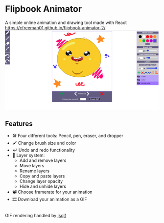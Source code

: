 ﻿# Flipbook Animator
A simple online animation and drawing tool made with React
<br/>
https://cfreeman01.github.io/flipbook-animator-2/
<br/>
![screenshot](screenshot.png) 
<br/>
## Features
  - :hammer_and_wrench: Four different tools: Pencil, pen, eraser, and dropper
  - :paintbrush: Change brush size and color
  - :leftwards_arrow_with_hook: Undo and redo functionality
  - :memo: Layer system:
    - Add and remove layers
    - Move layers
    - Rename layers
    - Copy and paste layers
    - Change layer opacity
    - Hide and unhide layers
   - :film_projector: Choose framerate for your animation
   - :film_strip: Download your animation as a GIF
##
GIF rendering handled by [jsgif](https://github.com/antimatter15/jsgif)

